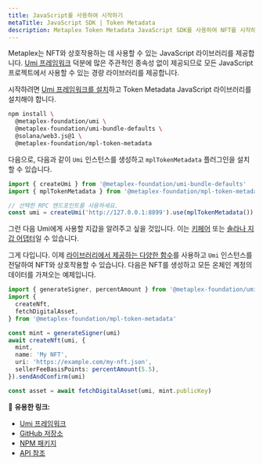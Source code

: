 ```yaml
---
title: JavaScript를 사용하여 시작하기
metaTitle: JavaScript SDK | Token Metadata
description: Metaplex Token Metadata JavaScript SDK를 사용하여 NFT를 시작하세요.
---
```


Metaplex는 NFT와 상호작용하는 데 사용할 수 있는 JavaScript 라이브러리를 제공합니다. [Umi 프레임워크](https://github.com/metaplex-foundation/umi) 덕분에 많은 주관적인 종속성 없이 제공되므로 모든 JavaScript 프로젝트에서 사용할 수 있는 경량 라이브러리를 제공합니다.

시작하려면 [Umi 프레임워크를 설치](https://github.com/metaplex-foundation/umi/blob/main/docs/installation.md)하고 Token Metadata JavaScript 라이브러리를 설치해야 합니다.

```sh
npm install \
  @metaplex-foundation/umi \
  @metaplex-foundation/umi-bundle-defaults \
  @solana/web3.js@1 \
  @metaplex-foundation/mpl-token-metadata
```

다음으로, 다음과 같이 `Umi` 인스턴스를 생성하고 `mplTokenMetadata` 플러그인을 설치할 수 있습니다.

```ts
import { createUmi } from '@metaplex-foundation/umi-bundle-defaults'
import { mplTokenMetadata } from '@metaplex-foundation/mpl-token-metadata'

// 선택한 RPC 엔드포인트를 사용하세요.
const umi = createUmi('http://127.0.0.1:8899').use(mplTokenMetadata())
```
그런 다음 Umi에게 사용할 지갑을 알려주고 싶을 것입니다. 이는 [키페어](/umi/connecting-to-umi#connecting-w-a-secret-key) 또는 [솔라나 지갑 어댑터](/umi/connecting-to-umi#connecting-w-wallet-adapter)일 수 있습니다.

그게 다입니다. 이제 [라이브러리에서 제공하는 다양한 함수](https://mpl-token-metadata.typedoc.metaplex.com/)를 사용하고 `Umi` 인스턴스를 전달하여 NFT와 상호작용할 수 있습니다. 다음은 NFT를 생성하고 모든 온체인 계정의 데이터를 가져오는 예제입니다.

```ts
import { generateSigner, percentAmount } from '@metaplex-foundation/umi'
import {
  createNft,
  fetchDigitalAsset,
} from '@metaplex-foundation/mpl-token-metadata'

const mint = generateSigner(umi)
await createNft(umi, {
  mint,
  name: 'My NFT',
  uri: 'https://example.com/my-nft.json',
  sellerFeeBasisPoints: percentAmount(5.5),
}).sendAndConfirm(umi)

const asset = await fetchDigitalAsset(umi, mint.publicKey)
```

🔗 **유용한 링크:**

- [Umi 프레임워크](https://github.com/metaplex-foundation/umi)
- [GitHub 저장소](https://github.com/metaplex-foundation/mpl-token-metadata)
- [NPM 패키지](https://www.npmjs.com/package/@metaplex-foundation/mpl-token-metadata)
- [API 참조](https://mpl-token-metadata.typedoc.metaplex.com/)